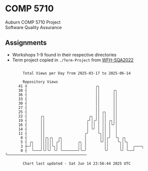 # COMP 5710
Auburn COMP 5710 Project  
Software Quality Assurance

## Assignments
- Workshops 1-9 found in their respective directories
- Term project copied in `./Term-Project` from [WFH-SQA2022](https://github.com/wumphlett/WFH-SQA2022-AUBURN)

```

        Total Views per Day from 2025-03-17 to 2025-06-14

        Repository Views
      41 ┼                               ╭╮
      38 ┤                               ││      ╭╮
      36 ┤                               ││      ││
      33 ┤                               ││      ││
      30 ┤                               ││      ││
      27 ┤                               ││      ││
      25 ┤                               ││ ╭╮   ││
      22 ┤      ╭╮                    ╭╮ ││ ││   ││
      19 ┤      ││                   ╭╯│╭╯│ ││ ╭╮││
      16 ┤      ││                   │ ││ │ ││ │╰╯│
      14 ┤      ││                   │ ╰╯ │ ││ │  │
      11 ┤      ││                  ╭╯    ╰╮││ │  │
       8 ┤      ││╭╮╭╮  ╭╮          │      │││╭╯  ╰╮ ╭╮
       5 ┤ ╭╮   ││││││ ╭╯│       ╭╮ │      ╰╯││    ╰╮│╰╮
       3 ┼─╯│   │││││╰╮│ │       ││ │        ││     ││ │  ╭───╮
       0 ┤  ╰───╯╰╯╰╯ ╰╯ ╰───────╯╰─╯        ╰╯     ╰╯ ╰──╯   ╰────────────────────────────────────

        Chart last updated - Sat Jun 14 23:56:44 2025 UTC
        
```
